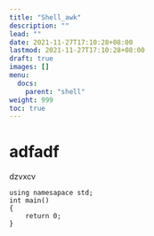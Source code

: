 ```yaml
---
title: "Shell_awk"
description: ""
lead: ""
date: 2021-11-27T17:10:28+08:00
lastmod: 2021-11-27T17:10:28+08:00
draft: true
images: []
menu: 
  docs:
    parent: "shell"
weight: 999
toc: true
---
```


# adfadf
dzvxcv
```
using namesapace std;
int main()
{
	return 0;	
}
```
